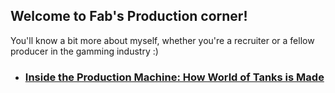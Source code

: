 ## Welcome to Fab's Production corner!

You'll know a bit more about myself, whether you're a recruiter or a fellow producer in the gamming industry :)

* ### [Inside the Production Machine: How World of Tanks is Made](posts/2025-04-11-game-production-wargaming.md)
